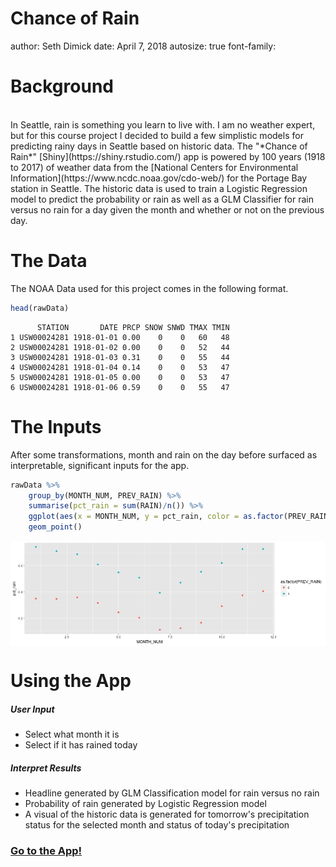 <style>
.reveal section p {
  font-size: 25px;
}
.reveal section ul {
  font-size: 25px;
}
.reveal pre code {
  font-size: 20px;
}
</style>

Chance of Rain
========================================================
author: Seth Dimick
date: April 7, 2018
autosize: true
font-family: 

Background
========================================================

<br>
In Seattle, rain is something you learn to live with. I am no weather expert, but for this course project I decided to build a few simplistic models for predicting rainy days in Seattle based on historic data. The "*Chance of Rain*" [Shiny](https://shiny.rstudio.com/) app is powered by 100 years (1918 to 2017) of weather data from the [National Centers for Environmental Information](https://www.ncdc.noaa.gov/cdo-web/) for the Portage Bay station in Seattle. The historic data is used to train a Logistic Regression model to predict the probability or rain as well as a GLM Classifier for rain versus no rain for a day given the month and whether or not on the previous day.

The Data
========================================================

The NOAA Data used for this project comes in the following format.




```r
head(rawData)
```

```
      STATION       DATE PRCP SNOW SNWD TMAX TMIN
1 USW00024281 1918-01-01 0.00    0    0   60   48
2 USW00024281 1918-01-02 0.00    0    0   52   44
3 USW00024281 1918-01-03 0.31    0    0   55   44
4 USW00024281 1918-01-04 0.14    0    0   53   47
5 USW00024281 1918-01-05 0.00    0    0   53   47
6 USW00024281 1918-01-06 0.59    0    0   55   47
```

The Inputs
========================================================

After some transformations, month and rain on the day before surfaced as interpretable, significant inputs for the app.




```r
rawData %>% 
    group_by(MONTH_NUM, PREV_RAIN) %>% 
    summarise(pct_rain = sum(RAIN)/n()) %>% 
    ggplot(aes(x = MONTH_NUM, y = pct_rain, color = as.factor(PREV_RAIN))) +
    geom_point()
```

<img src="chance-of-rain-figure/unnamed-chunk-4-1.png" title="plot of chunk unnamed-chunk-4" alt="plot of chunk unnamed-chunk-4" style="display: block; margin: auto;" />


Using the App
========================================================

##### User Input

- Select what month it is
- Select if it has rained today

##### Interpret Results

- Headline generated by GLM Classification model for rain versus no rain
- Probability of rain generated by Logistic Regression model
- A visual of the historic data is generated for tomorrow's precipitation status for the selected month and status of today's precipitation

### [Go to the App!](https://sdimick.shinyapps.io/rain-app/)
